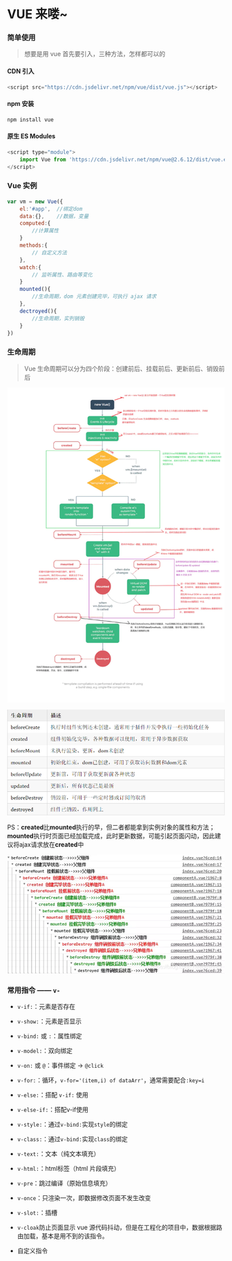 # VUE 来喽~

### 简单使用

> 想要是用 vue 首先要引入，三种方法，怎样都可以的

#### CDN 引入

```js
<script src="https://cdn.jsdelivr.net/npm/vue/dist/vue.js"></script>
```

#### npm 安装

```js
npm install vue
```
#### 原生 ES Modules

```js
<script type="module">
    import Vue from 'https://cdn.jsdelivr.net/npm/vue@2.6.12/dist/vue.esm.browser.js'
</script>
```

### Vue 实例

```js
var vm = new Vue({
    el:'#app',  //绑定dom
    data:{},    //数据，变量
    computed:{
        //计算属性
    }
    methods:{
        // 自定义方法
    },
    watch:{
        // 监听属性、路由等变化
    }
    mounted(){
        //生命周期，dom 元素创建完毕，可执行 ajax 请求
    },
    dectroyed(){
        //生命周期，实列销毁
    }
})
```

### 生命周期

> Vue 生命周期可以分为四个阶段：创建前后、挂载前后、更新前后、销毁前后

![vue生命周期](../Img/Vue/生命周期.png)

![vue生命周期](../Img/Vue/生命周期详解.png)

PS：**created**比**mounted**执行的早，但二者都能拿到实例对象的属性和方法；**mounted**执行时页面已经加载完成，此时更新数据，可能引起页面闪动，因此建议将ajax请求放在**created**中

![父子兄弟生命周期](../Img/Vue/父子兄弟生命周期.png)

### 常用指令 —— `v-`

- `v-if:`：元素是否存在

- `v-show:`：元素是否显示

- `v-bind:` 或 `:`：属性绑定

- `v-model:`：双向绑定

- `v-on:` 或 `@`：事件绑定 -> `@click`

- `v-for:`：循环，`v-for='(item,i) of dataArr'`，通常需要配合`:key=i`

- `v-else:`：搭配 `v-if:` 使用

- `v-else-if:`：搭配v-if使用

- `v-style:`：通过`v-bind:`实现`style`的绑定

- `v-class:`：通过`v-bind:`实现`class`的绑定

- `v-text:`：文本（纯文本填充）

- `v-html:`：html标签（html 片段填充）

- `v-pre`：跳过编译（原始信息填充）

- `v-once`：只渲染一次，即数据修改页面不发生改变

- `v-slot:`：插槽

- `v-cloak`防止页面显示 vue 源代码抖动，但是在工程化的项目中，数据根据路由加载，基本是用不到的该指令。

- 自定义指令

